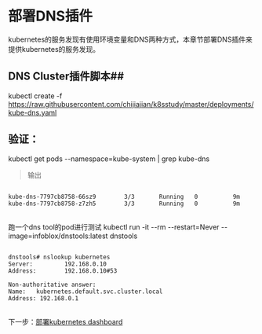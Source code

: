 # 部署DNS插件 #

kubernetes的服务发现有使用环境变量和DNS两种方式，本章节部署DNS插件来提供kubernetes的服务发现。

## DNS Cluster插件脚本##

kubectl create -f https://raw.githubusercontent.com/chijiajian/k8sstudy/master/deployments/kube-dns.yaml

## 验证： ##
kubectl get pods --namespace=kube-system | grep kube-dns

> 输出

<pre>
<code>
kube-dns-7797cb8758-66sz9        3/3       Running   0          9m
kube-dns-7797cb8758-z7zh5        3/3       Running   0          9m
</code>
</pre>

 跑一个dns tool的pod进行测试
    kubectl run -it --rm --restart=Never --image=infoblox/dnstools:latest dnstools
<pre>
<code>
dnstools# nslookup kubernetes
Server:         192.168.0.10
Address:        192.168.0.10#53

Non-authoritative answer:
Name:   kubernetes.default.svc.cluster.local
Address: 192.168.0.1
</code>
</pre>


 下一步：[部署kubernetes dashboard](11-kubernetes-dashboard.md)